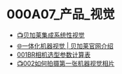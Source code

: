 # 000A07_产品_视觉

- [📺贝加莱集成系统性视觉](https://app9qg8os8w3630.pc.xiaoe-tech.com/p/t_pc/course_pc_detail/video/v_5d5ba3a215b6a_0xLzvcuI)
- [🌐一体化机器视觉 | 贝加莱官网介绍](https://www.br-automation.com/zh/products/vision-systems/)
- [001BR相机选型参数计算表](001BR相机选型参数计算表.md)
- [📺002如何拍摄第一张机器视觉相片](002如何拍摄第一张机器视觉相片.md)
